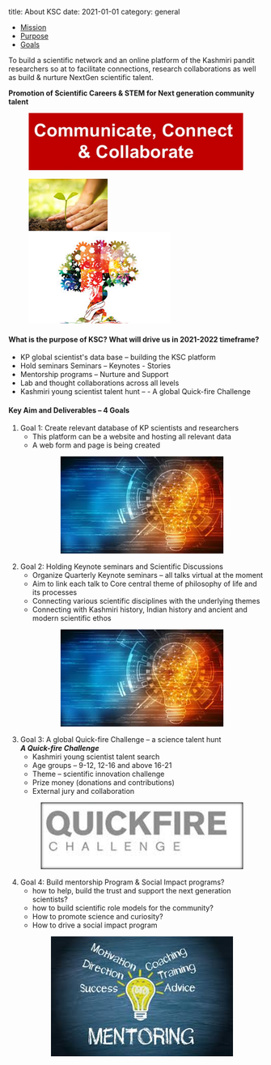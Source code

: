 title: About KSC
date: 2021-01-01
category: general

<ul class="nav nav-tabs" id="ksc-about" role="tablist">
  <li class="nav-item" role="presentation">
    <a class="nav-link active" id="mission-tab" data-bs-toggle="tab" href="#mission" rule="tab" aria-controls="mission" aria-selected="true">Mission</a>
  </li>
  <li class="nav-item" role="presentation">
    <a class="nav-link" id="purpose-tab" data-bs-toggle="tab" href="#purpose" rule="tab" aria-controls="purpose" aria-selected="false">Purpose</a>
  </li>
  <li class="nav-item" role="presentation">
    <a class="nav-link" id="goals-tab" data-bs-toggle="tab" href="#goals" rule="tab" aria-controls="goals" aria-selected="false">Goals</a>
  </li>
</ul>
<div class="tab-content" id="ksc-about-content">

  <div class="tab-pane fade show active" id="mission" role="tabpanel" aria-labelledby="mission-tab">
    <p>
      To build a scientific network and an online platform of the Kashmiri pandit researchers so at to facilitate
    connections, research collaborations as well as build & nurture NextGen scientific talent.</p>
    <p> <b> Promotion of Scientific Careers & STEM  for Next generation community talent</b> </p>
    <figure class="figure">
      <img src="/static/images/mission_banner.png" class="figure-img img-fluid rounded">
      <!--figcaption="">XXX</figcaption-->
    </figure>
    <figure class="figure">
      <img src="/static/images/sapling.png" class="figure-img img-fluid rounded">
      <img src="/static/images/tree_cartoon.png" class="figure-img img-fluid rounded">
      <!--figcaption="">XXX</figcaption-->
    </figure>
  </div>
  <div class="tab-pane fade" id="purpose" role="tabpanel" aria-labelledby="purpose-tab">
    <h4> What  is the purpose of KSC? What will drive us  in 2021-2022 timeframe? </h4>
    <ul>
    <li> KP global scientist's data base – building the KSC platform </li>
    <li> Hold seminars Seminars – Keynotes - Stories </li>
    <li> Mentorship programs – Nurture and Support </li>
    <li> Lab and thought collaborations across all levels </li>
    <li> Kashmiri young scientist talent hunt – - A global Quick-fire Challenge </li>
    </ul>
  </div>
  <div class="tab-pane fade" id="goals" role="tabpanel" aria-labelledby="goals-tab">

  <h4> Key Aim and Deliverables –  4 Goals </h4>
  <ol>
    <li> Goal 1: Create relevant database of KP scientists and researchers
         <ul>
            <li> This platform can be a website and hosting all relevant data </li>
            <li> A web form and page is being created </li>
         </ul>
         <center>
         <figure class="figure">
            <img src="/static/images/idea.png" class="figure-img img-fluid rounded">
            <!--figcaption="">XXX</figcaption-->
         </figure>
         </center>
         </li>
    <li> Goal 2: Holding Keynote seminars and Scientific Discussions
         <ul>
           <li> Organize Quarterly  Keynote seminars – all talks virtual at the moment </li>
           <li> Aim to link each talk to Core central theme  of philosophy of life and its processes  </li>
           <li> Connecting various scientific disciplines with the underlying themes </li>
           <li> Connecting with Kashmiri history,  Indian history and ancient and modern scientific ethos </li>
         </ul>
         <center>
         <figure class="figure">
            <img src="/static/images/idea.png" class="figure-img img-fluid rounded">
            <!--figcaption="">XXX</figcaption-->
         </figure>
         </center>
         </li>
    <li> Goal 3: A global Quick-fire Challenge – a science talent hunt <br>
         <i><b>A Quick-fire Challenge</b></i>
         <ul>
           <li> Kashmiri young scientist talent search </li>
           <li> Age groups – 9-12, 12-16 and above 16-21 </li>
           <li> Theme – scientific  innovation challenge </li>
           <li> Prize money (donations and contributions)  </li>
           <li> External jury and collaboration </li>
         </ul>
         <center>
         <figure class="figure">
            <img src="/static/images/qfire.png" class="figure-img img-fluid rounded">
            <!--figcaption="">XXX</figcaption-->
         </figure>
         </center>
         </li>
    <li> Goal 4:  Build mentorship Program & Social Impact programs?
         <ul>
           <li> how to help, build the trust and support the next generation scientists?</li>
           <li>how to build scientific role models for the community? </li>
           <li>How to promote science and curiosity? </li>
           <li>How to drive a social impact program  </li>
         </ul>
         <center>
         <figure class="figure">
            <img src="/static/images/mentor.png" class="figure-img img-fluid rounded">
            <!--figcaption="">XXX</figcaption-->
         </figure>
         </center>
         </li>
  </ol>
  </div>
</div>
